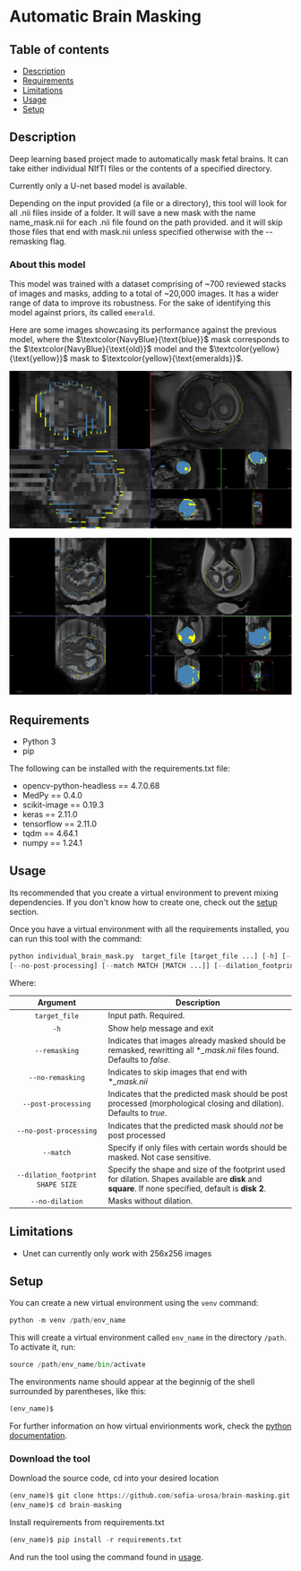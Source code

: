 # Automatic Brain Masking

## Table of contents

* [Description](#description)
* [Requirements](#requirements)
* [Limitations](#limitations)
* [Usage](#usage)
* [Setup](#setup)

## Description

Deep learning based project made to automatically mask fetal brains. It can take either individual NIfTI files or the contents
of a specified directory.

Currently only a U-net based model is available.

Depending on the input provided (a file or a directory), this tool will look for all .nii files inside of a folder. 
It will save a new mask with the name name_mask.nii for each .nii file found on the path provided. and it 
will skip those files that end with mask.nii unless specified otherwise with the --remasking flag.

### About this model

This model was trained with a dataset comprising of ~700 reviewed stacks of images and masks, adding to a total of ~20,000 images. 
It has a wider range of data to improve its robustness. For the sake of identifying this model against priors, its called `emerald`.

Here are some images showcasing its performance against the previous model, where the $\textcolor{NavyBlue}{\text{blue}}$ mask corresponds to the $\textcolor{NavyBlue}{\text{old}}$ model and the $\textcolor{yellow}{\text{yellow}}$ mask to $\textcolor{yellow}{\text{emeralds}}$.


![image1](image1.png)


![image2](image2.png)


## Requirements

- Python 3
- pip

The following can be installed with the requirements.txt file:

- opencv-python-headless == 4.7.0.68
- MedPy == 0.4.0
- scikit-image == 0.19.3
- keras == 2.11.0
- tensorflow == 2.11.0
- tqdm == 4.64.1
- numpy == 1.24.1

## Usage

Its recommended that you create a virtual environment to prevent mixing dependencies. If you don't know how to create one,
check out the [setup](#setup) section.

Once you have a virtual environment with all the requirements installed, you can run this tool with the command:

```python
python individual_brain_mask.py  target_file [target_file ...] [-h] [--remasking] [--no-remasking] [--post-processing] \
[--no-post-processing] [--match MATCH [MATCH ...]] [--dilation_footprint SHAPE SIZE] [--no-dilation]
```
                        
Where:
   
|              Argument             | Description                                                                                                                                              |
|:---------------------------------:|----------------------------------------------------------------------------------------------------------------------------------------------------------|
|           `target_file`           | Input path. Required.                                                                                                                                    |
|                `-h`               | Show help message and exit                                                                                                                               |
|           `--remasking`           | Indicates that images already masked should be remasked, rewritting all **_mask.nii* files found. Defaults to  *false*.                                 |
|          `--no-remasking`         | Indicates to skip images that end with **_mask.nii*                                                                                                      |
|        `--post-processing`        | Indicates that the predicted mask should be post processed (morphological closing and dilation). Defaults to  *true*.                                    |
|       `--no-post-processing`      | Indicates that the predicted mask should *not* be post processed                                                                                         |
|             `--match`             | Specify if only files with certain words should be masked. Not case sensitive.                                                                           |
| `--dilation_footprint SHAPE SIZE` | Specify the shape and size of the footprint used for dilation. Shapes available are  **disk** and **square**. If none specified, default is **disk 2**. |
|         `--no-dilation`           | Masks without dilation.                                                                                                                                  |

## Limitations
- Unet can currently only work with 256x256 images

## Setup

You can create a new virtual environment using the `venv` command:

```python
python -m venv /path/env_name
```
    
This will create a virtual environment called `env_name` in the directory `/path`.
To activate it, run:

```python
source /path/env_name/bin/activate
```

The environments name should appear at the beginnig of the shell surrounded by parentheses, like this:

```python
(env_name)$
```
    
For further information on how virtual envirionments work, check the [python documentation](https://docs.python.org/3/library/venv.html).
    
### Download the tool

Download the source code, cd into your desired location

```python
(env_name)$ git clone https://github.com/sofia-urosa/brain-masking.git
(env_name)$ cd brain-masking
```

Install requirements from requirements.txt

```python
(env_name)$ pip install -r requirements.txt
```
    
 And run the tool using the command found in [usage](#usage).
